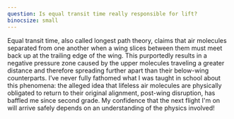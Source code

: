 ```yaml
---
question: Is equal transit time really responsible for lift?
binocsize: small
---
```


Equal transit time, also called longest path theory, claims that air molecules separated from one another when a wing slices between them must meet back up at the trailing edge of the wing. This purportedly results in a negative pressure zone caused by the upper molecules traveling a greater distance and therefore spreading further apart than their below-wing counterparts. I’ve never fully fathomed what I was taught in school about this phenomena: the alleged idea that lifeless air molecules are physically obligated to return to their original alignment, post-wing disruption, has baffled me since second grade. My confidence that the next flight I'm on will arrive safely depends on an understanding of the physics involved!

